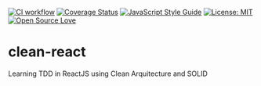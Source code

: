 [![CI workflow](https://github.com/ecorrales1979/clean-react/actions/workflows/github-actions.yml/badge.svg)](https://github.com/ecorrales1979/clean-react/actions/workflows/github-actions.yml)
[![Coverage Status](https://coveralls.io/repos/github/ecorrales1979/clean-react/badge.svg?branch=main)](https://coveralls.io/github/ecorrales1979/clean-react?branch=main)
[![JavaScript Style Guide](https://img.shields.io/badge/code_style-standard-brightgreen.svg)](https://standardjs.com)
[![License: MIT](https://img.shields.io/badge/License-MIT-yellow.svg)](https://opensource.org/licenses/MIT)
[![Open Source Love](https://badges.frapsoft.com/os/v1/open-source.svg?v=103)](https://github.com/ellerbrock/open-source-badges/)

# clean-react

Learning TDD in ReactJS using Clean Arquitecture and SOLID
